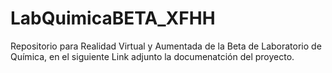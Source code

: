 # LabQuimicaBETA_XFHH
Repositorio para Realidad Virtual y Aumentada de la Beta de Laboratorio de Química, en el siguiente Link adjunto la documenatción del proyecto.

